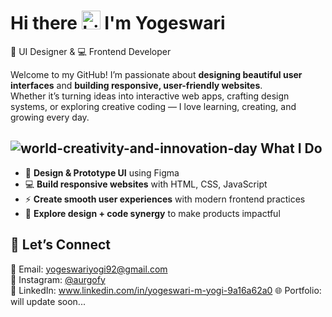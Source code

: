 


# Hi there <img src="https://media.giphy.com/media/hvRJCLFzcasrR4ia7z/giphy.gif" width="30px" alt="hi"/> I'm Yogeswari

🎨 UI Designer & 💻 Frontend Developer  


Welcome to my GitHub! I’m passionate about **designing beautiful user interfaces** and **building responsive, user-friendly websites**.  
Whether it’s turning ideas into interactive web apps, crafting design systems, or exploring creative coding — I love learning, creating, and growing every day.  

## ![world-creativity-and-innovation-day](https://github.com/user-attachments/assets/8480b075-0eee-4e52-ba84-bac3457e7fa3) What I Do  
- 🎨 **Design & Prototype UI** using Figma  
- 💻 **Build responsive websites** with HTML, CSS, JavaScript  
- ⚡ **Create smooth user experiences** with modern frontend practices  
- 🌱 **Explore design + code synergy** to make products impactful  

## 🤝 Let’s Connect  
📧 Email: yogeswariyogi92@gmail.com  
📸 Instagram: [@aurgofy](https://instagram.com/aurgofy)  
💼 LinkedIn: www.linkedin.com/in/yogeswari-m-yogi-9a16a62a0
🌐 Portfolio: will update soon...

<!--
**Yogi2911/Yogi2911** is a ✨ _special_ ✨ repository because its `README.md` (this file) appears on your GitHub profile.

Here are some ideas to get you started:

- 🔭 I’m currently working on ...
- 🌱 I’m currently learning ...
- 👯 I’m looking to collaborate on ...
- 🤔 I’m looking for help with ...
- 💬 Ask me about ...
- 📫 How to reach me: ...
- 😄 Pronouns: ...
- ⚡ Fun fact: ...
-->
